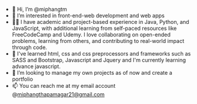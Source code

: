 - 👋 Hi, I’m @miphangtm
- 👀 I’m interested in front-end-web development and web apps
- 👨‍💻 I have academic and project-based experience in Java, Python, and JavaScript, with additional learning from self-paced resources like FreeCodeCamp and Udemy. I love collaborating on open-ended problems, learning from others, and contributing to real-world impact through code.
- 🌱 I've learned html, css and css preprocessors and frameworks such as SASS and Bootstrap, Javascript and Jquery and I'm currently learning advance javascript.
- 💞️ I’m looking to manage my own projects as of now and create a portfolio
- 📫 You can reach me at my email account @miphangthapamagar21@gmail.com

<!---
miphangtm/miphangtm is a ✨ special ✨ repository because its `README.md` (this file) appears on your GitHub profile.
You can click the Preview link to take a look at your changes.
--->
